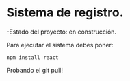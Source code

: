<h1>Sistema de registro.</h1>

-Estado del proyecto: en construcción.

Para ejecutar el sistema debes poner:

```npm install react ```

Probando el git pull!
